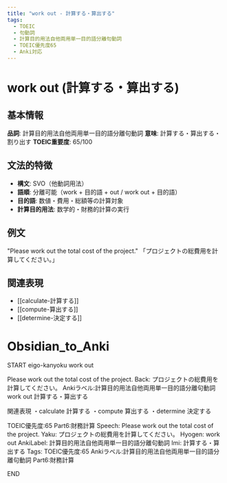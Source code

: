 ```yaml
---
title: "work out - 計算する・算出する"
tags:
  - TOEIC
  - 句動詞
  - 計算目的用法自他両用単一目的語分離句動詞
  - TOEIC優先度65
  - Anki対応
---
```


# work out (計算する・算出する)

## 基本情報
**品詞**: 計算目的用法自他両用単一目的語分離句動詞
**意味**: 計算する・算出する・割り出す
**TOEIC重要度**: 65/100

## 文法的特徴
- **構文**: SVO（他動詞用法）
- **語順**: 分離可能（work + 目的語 + out / work out + 目的語）
- **目的語**: 数値・費用・総額等の計算対象
- **計算目的用法**: 数学的・財務的計算の実行

## 例文
"Please work out the total cost of the project."
「プロジェクトの総費用を計算してください。」

## 関連表現
- [[calculate-計算する]]
- [[compute-算出する]]
- [[determine-決定する]]

# Obsidian_to_Anki
START
eigo-kanyoku
work out

Please work out the total cost of the project.
Back: 
プロジェクトの総費用を計算してください。
Ankiラベル:計算目的用法自他両用単一目的語分離句動詞
work out
計算する・算出する

関連表現
・calculate 計算する
・compute 算出する
・determine 決定する

TOEIC優先度:65
Part6:財務計算
Speech: Please work out the total cost of the project.
Yaku: プロジェクトの総費用を計算してください。
Hyogen: work out
AnkiLabel: 計算目的用法自他両用単一目的語分離句動詞
Imi: 計算する・算出する
Tags: TOEIC優先度:65 Ankiラベル:計算目的用法自他両用単一目的語分離句動詞 Part6:財務計算
<!--ID: 1753084193256-->
END 